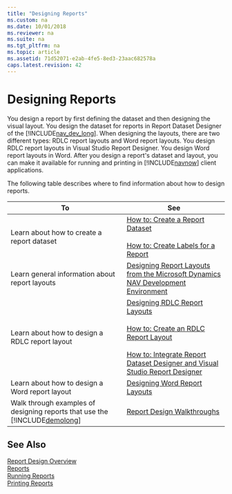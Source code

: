 ```yaml
---
title: "Designing Reports"
ms.custom: na
ms.date: 10/01/2018
ms.reviewer: na
ms.suite: na
ms.tgt_pltfrm: na
ms.topic: article
ms.assetid: 71d52071-e2ab-4fe5-8ed3-23aac682578a
caps.latest.revision: 42
---
```

# Designing Reports
You design a report by first defining the dataset and then designing the visual layout. You design the dataset for reports in Report Dataset Designer of the [!INCLUDE[nav_dev_long](includes/nav_dev_long_md.md)]. When designing the layouts, there are two different types: RDLC report layouts and Word report layouts. You design RDLC report layouts in Visual Studio Report Designer. You design Word report layouts in Word. After you design a report's dataset and layout, you can make it available for running and printing in [!INCLUDE[navnow](includes/navnow_md.md)] client applications.  

 The following table describes where to find information about how to design reports.  

|To|See|  
|--------|---------|  
|Learn about how to create a report dataset|[How to: Create a Report Dataset](How-to--Create-a-Report-Dataset.md)<br /><br /> [How to: Create Labels for a Report](How-to--Create-Labels-for-a-Report.md)|  
|Learn general information about report layouts|[Designing Report Layouts from the Microsoft Dynamics NAV Development Environment](Designing-Report-Layouts-from-the-Microsoft-Dynamics-NAV-Development-Environment.md)|  
|Learn about how to design a RDLC report layout|[Designing RDLC Report Layouts](Designing-RDLC-Report-Layouts.md)<br /><br /> [How to: Create an RDLC Report Layout](How-to--Create-an-RDLC-Report-Layout.md)<br /><br /> [How to: Integrate Report Dataset Designer and Visual Studio Report Designer](How-to--Integrate-Report-Dataset-Designer-and-Visual-Studio-Report-Designer.md)|  
|Learn about how to design a Word report layout|[Designing Word Report Layouts](Designing-Word-Report-Layouts.md)|  
|Walk through examples of designing reports that use the [!INCLUDE[demolong](includes/demolong_md.md)]|[Report Design Walkthroughs](Report-Design-Walkthroughs.md)|  

## See Also  
 [Report Design Overview](Report-Design-Overview.md)   
 [Reports](Reports.md)   
 [Running Reports](Running-Reports.md)   
 [Printing Reports](Printing-Reports.md)
